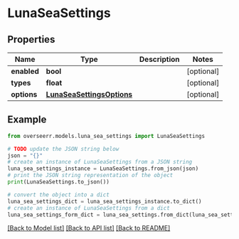 # LunaSeaSettings


## Properties

Name | Type | Description | Notes
------------ | ------------- | ------------- | -------------
**enabled** | **bool** |  | [optional] 
**types** | **float** |  | [optional] 
**options** | [**LunaSeaSettingsOptions**](LunaSeaSettingsOptions.md) |  | [optional] 

## Example

```python
from overseerr.models.luna_sea_settings import LunaSeaSettings

# TODO update the JSON string below
json = "{}"
# create an instance of LunaSeaSettings from a JSON string
luna_sea_settings_instance = LunaSeaSettings.from_json(json)
# print the JSON string representation of the object
print(LunaSeaSettings.to_json())

# convert the object into a dict
luna_sea_settings_dict = luna_sea_settings_instance.to_dict()
# create an instance of LunaSeaSettings from a dict
luna_sea_settings_form_dict = luna_sea_settings.from_dict(luna_sea_settings_dict)
```
[[Back to Model list]](../README.md#documentation-for-models) [[Back to API list]](../README.md#documentation-for-api-endpoints) [[Back to README]](../README.md)


